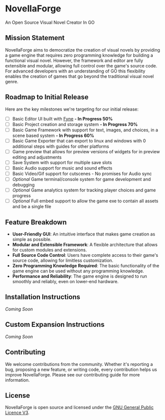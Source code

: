 # NovellaForge
An Open Source Visual Novel Creator In GO

## Mission Statement
NovellaForge aims to democratize the creation of visual novels by providing a game engine that requires zero programming knowledge for building a functional visual novel. However, the framework and editor are fully extensible and modular, allowing full control over the game's source code. For advanced developers with an understanding of GO this flexibility enables the creation of games that go beyond the traditional visual novel genre.

## Roadmap to Initial Release
Here are the key milestones we're targeting for our initial release:

- [ ] Basic Editor UI built with [Fyne](https://fyne.io/)  **- In Progress 50%**
- [ ] Basic Project creation and storage system **- In Progress 70%**
- [ ] Basic Game Framework with support for text, images, and choices, in a scene based system **- In Progress 60%**
- [ ] Basic Game Exporter that can export to linux and windows with 0 additional steps with guides for other platforms
- [ ] Game preview that allows for preview versions of widgets for in preview editing and adjustments
- [ ] Save System with support for multiple save slots
- [ ] Basic Audio support for music and sound effects
- [ ] Basic Video/Gif support for cutscenes - No promises for Audio sync
- [ ] *Optional* Game terminal/console system for game development and debugging
- [ ] *Optional* Game analytics system for tracking player choices and game progress
- [ ] *Optional* Full embed support to allow the game exe to contain all assets and be a single file

## Feature Breakdown
- **User-Friendly GUI**: An intuitive interface that makes game creation as simple as possible.
- **Modular and Extensible Framework**: A flexible architecture that allows for custom modules and extensions.
- **Full Source Code Control**: Users have complete access to their game's source code, allowing for limitless customization.
- **Zero Programming Knowledge Required**: The basic functionality of the game engine can be used without any programming knowledge.
- **Performance and Reliability**: The game engine is designed to run smoothly and reliably, even on lower-end hardware.

## Installation Instructions
*Coming Soon*

## Custom Expansion Instructions
*Coming Soon*

## Contributing
We welcome contributions from the community. Whether it's reporting a bug, proposing a new feature, or writing code, every contribution helps us improve NovellaForge. Please see our contributing guide for more information.

## License
NovellaForge is open source and licensed under the [GNU General Public Licence V3](LICENSE).